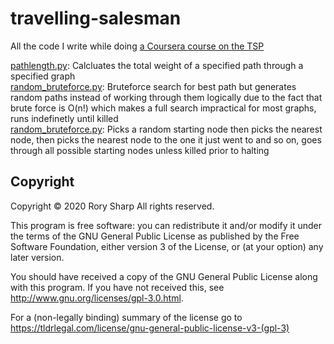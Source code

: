 # travelling-salesman
All the code I write while doing [a Coursera course on the TSP](https://www.coursera.org/learn/delivery-problem)

[pathlength.py](pathlength.py): Calcluates the total weight of a specified path through a specified graph  
[random_bruteforce.py](random_bruteforce.py): Bruteforce search for best path but generates random paths instead of working through them logically due to the fact that brute force is O(n!) which makes a full search impractical for most graphs, runs indefinetly until killed  
[random_bruteforce.py](random_bruteforce.py): Picks a random starting node then picks the nearest node, then picks the nearest node to the one it just went to and so on, goes through all possible starting nodes unless killed prior to halting
## Copyright
Copyright © 2020  Rory Sharp All rights reserved.

This program is free software: you can redistribute it and/or modify
it under the terms of the GNU General Public License as published by
the Free Software Foundation, either version 3 of the License, or
(at your option) any later version.

You should have received a copy of the GNU General Public License
along with this program.  If you have not received this, see <http://www.gnu.org/licenses/gpl-3.0.html>.

For a (non-legally binding) summary of the license go to https://tldrlegal.com/license/gnu-general-public-license-v3-(gpl-3)
